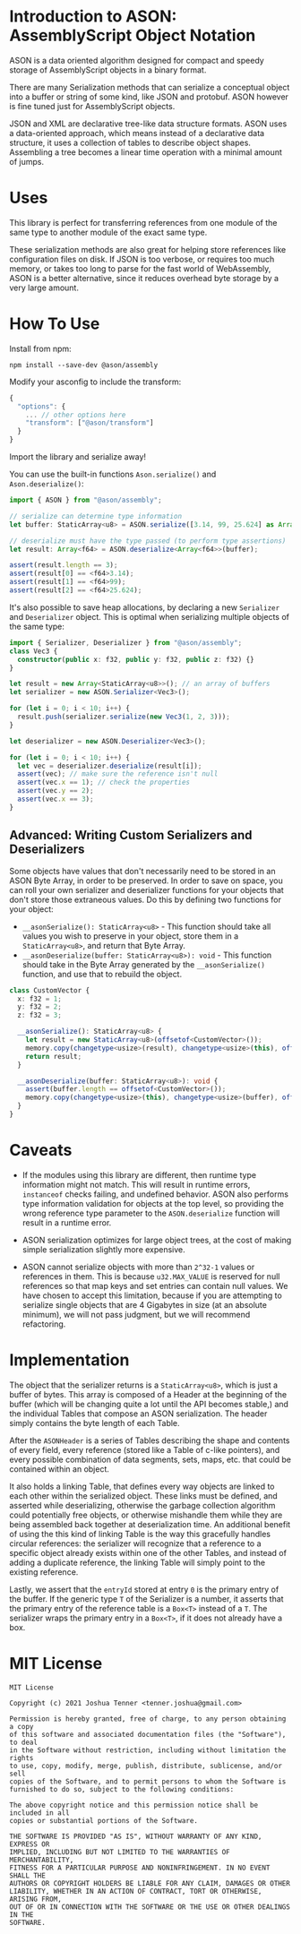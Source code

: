 # Introduction to ASON: AssemblyScript Object Notation

ASON is a data oriented algorithm designed for compact and speedy storage of AssemblyScript objects in a binary format.

There are many Serialization methods that can serialize a conceptual object into a buffer or string of some kind, like JSON and protobuf. ASON however is fine tuned just for AssemblyScript objects.

JSON and XML are declarative tree-like data structure formats. ASON uses a data-oriented approach, which means instead of a declarative data structure, it uses a collection of tables to describe object shapes. Assembling a tree becomes a linear time operation with a minimal amount of jumps.

# Uses

This library is perfect for transferring references from one module of the same type to another module of the exact same type.

These serialization methods are also great for helping store references like configuration files on disk. If JSON is too verbose, or requires too much memory, or takes too long to parse for the fast world of WebAssembly, ASON is a better alternative, since it reduces overhead byte storage by a very large amount.

# How To Use

Install from npm:

```
npm install --save-dev @ason/assembly
```

Modify your asconfig to include the transform:

```ts
{
  "options": {
    ... // other options here
    "transform": ["@ason/transform"]
  }
}
```

Import the library and serialize away!

You can use the built-in functions `Ason.serialize()` and `Ason.deserialize()`:

```ts
import { ASON } from "@ason/assembly";

// serialize can determine type information
let buffer: StaticArray<u8> = ASON.serialize([3.14, 99, 25.624] as Array<f64>);

// deserialize must have the type passed (to perform type assertions)
let result: Array<f64> = ASON.deserialize<Array<f64>>(buffer);

assert(result.length == 3);
assert(result[0] == <f64>3.14);
assert(result[1] == <f64>99);
assert(result[2] == <f64>25.624);
```

It's also possible to save heap allocations, by declaring a new `Serializer` and `Deserializer` object. This is optimal when serializing multiple objects of the same type:

```ts
import { Serializer, Deserializer } from "@ason/assembly";
class Vec3 {
  constructor(public x: f32, public y: f32, public z: f32) {}
}

let result = new Array<StaticArray<u8>>(); // an array of buffers
let serializer = new ASON.Serializer<Vec3>();

for (let i = 0; i < 10; i++) {
  result.push(serializer.serialize(new Vec3(1, 2, 3)));
}

let deserializer = new ASON.Deserializer<Vec3>();

for (let i = 0; i < 10; i++) {
  let vec = deserializer.deserialize(result[i]);
  assert(vec); // make sure the reference isn't null
  assert(vec.x == 1); // check the properties
  assert(vec.y == 2);
  assert(vec.x == 3);
}
```

## Advanced: Writing Custom Serializers and Deserializers

Some objects have values that don't necessarily need to be stored in an ASON Byte Array, in order to be preserved. In order to save on space, you can roll your own serializer and deserializer functions for your objects that don't store those extraneous values. Do this by defining two functions for your object:

- `__asonSerialize(): StaticArray<u8>` - This function should take all values you wish to preserve in your object, store them in a `StaticArray<u8>`, and return that Byte Array.
- `__asonDeserialize(buffer: StaticArray<u8>): void` - This function should take in the Byte Array generated by the `__asonSerialize()` function, and use that to rebuild the object. 

```ts
class CustomVector {
  x: f32 = 1;
  y: f32 = 2;
  z: f32 = 3;

  __asonSerialize(): StaticArray<u8> {
    let result = new StaticArray<u8>(offsetof<CustomVector>());
    memory.copy(changetype<usize>(result), changetype<usize>(this), offsetof<CustomVector>());
    return result;
  }

  __asonDeserialize(buffer: StaticArray<u8>): void {
    assert(buffer.length == offsetof<CustomVector>());
    memory.copy(changetype<usize>(this), changetype<usize>(buffer), offsetof<CustomVector>());
  }
}
```

# Caveats

- If the modules using this library are different, then runtime type information might not match. This will result in runtime errors, `instanceof` checks failing, and undefined behavior. ASON also performs type information validation for objects at the top level, so providing the wrong reference type parameter to the `ASON.deserialize` function  will result in a runtime error.

- ASON serialization optimizes for large object trees, at the cost of making simple serialization slightly more expensive.

- ASON cannot serialize objects with more than `2^32-1` values or references in them. This is because `u32.MAX_VALUE` is reserved for null references so that map keys and set entries can contain null values. We have chosen to accept this limitation, because if you are attempting to serialize single objects that are 4 Gigabytes in size (at an absolute minimum), we will not pass judgment, but we will recommend refactoring.

# Implementation

The object that the serializer returns is a `StaticArray<u8>`, which is just a buffer of bytes. This array is composed of a Header at the beginning of the buffer (which will be changing quite a lot until the API becomes stable,) and the individual Tables that compose an ASON serialization. The header simply contains the byte length of each Table.

After the `ASONHeader` is a series of Tables describing the shape and contents of every field, every reference (stored like a Table of c-like pointers), and every possible combination of data segments, sets, maps, etc. that could be contained within an object.

It also holds a linking Table, that defines every way objects are linked to each other within the serialized object. These links must be defined, and asserted while deserializing, otherwise the garbage collection algorithm could potentially free objects, or otherwise mishandle them while they are being assembled back together at deserialization time. An additional benefit of using the this kind of linking Table is the way this gracefully handles circular references: the serializer will recognize that a reference to a specific object already exists within one of the other Tables, and instead of adding a duplicate reference, the linking Table will simply point to the existing reference.

Lastly, we assert that the `entryId` stored at entry `0` is the primary entry of the buffer. If the generic type `T` of the Serializer is a number, it asserts that the primary entry of the reference table is a `Box<T>` instead of a `T`. The serializer wraps the primary entry in a `Box<T>`, if it does not already have a box.

# MIT License

```
MIT License

Copyright (c) 2021 Joshua Tenner <tenner.joshua@gmail.com>

Permission is hereby granted, free of charge, to any person obtaining a copy
of this software and associated documentation files (the "Software"), to deal
in the Software without restriction, including without limitation the rights
to use, copy, modify, merge, publish, distribute, sublicense, and/or sell
copies of the Software, and to permit persons to whom the Software is
furnished to do so, subject to the following conditions:

The above copyright notice and this permission notice shall be included in all
copies or substantial portions of the Software.

THE SOFTWARE IS PROVIDED "AS IS", WITHOUT WARRANTY OF ANY KIND, EXPRESS OR
IMPLIED, INCLUDING BUT NOT LIMITED TO THE WARRANTIES OF MERCHANTABILITY,
FITNESS FOR A PARTICULAR PURPOSE AND NONINFRINGEMENT. IN NO EVENT SHALL THE
AUTHORS OR COPYRIGHT HOLDERS BE LIABLE FOR ANY CLAIM, DAMAGES OR OTHER
LIABILITY, WHETHER IN AN ACTION OF CONTRACT, TORT OR OTHERWISE, ARISING FROM,
OUT OF OR IN CONNECTION WITH THE SOFTWARE OR THE USE OR OTHER DEALINGS IN THE
SOFTWARE.
```

